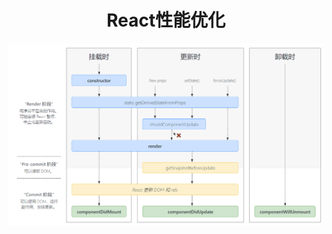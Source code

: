 # <center>**React性能优化**</center>
<article align="left" padding="0 12px">

![](2022-03-28-11-28-39.png)



</article>